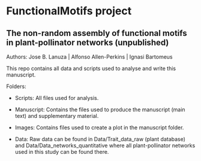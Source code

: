 # FunctionalMotifs project

## The non-random assembly of functional motifs in plant-pollinator networks (unpublished)

Authors: Jose B. Lanuza  | Alfonso Allen-Perkins | Ignasi Bartomeus

This repo contains all data and scripts used to analyse and write this manuscript.

Folders:

- Scripts: All files used for analysis.

- Manuscript: Contains the files used to produce the manuscript (main text) and supplementary material.

- Images: Contains files used to create a plot in the manuscript folder.

- Data: Raw data can be found in Data/Trait_data_raw (plant database) and Data/Data_networks_quantitative where all plant-pollinator networks used in this study can be found there.



